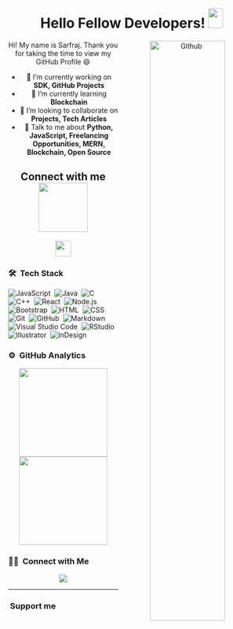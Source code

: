 <h1 align="center"> Hello Fellow Developers! <img src="https://raw.githubusercontent.com/MartinHeinz/MartinHeinz/master/wave.gif" height="40px" width="30px" /></h1>

<div align="center">
  <img width="55%" align="right" alt="Github" src="https://raw.githubusercontent.com/onimur/.github/master/.resources/git-header.svg" />
  <p>Hi! My name is Sarfraj. Thank you for taking the time to view my GitHub Profile 😄</p>

  - 🔭 I’m currently working on **SDK, GitHub Projects**
  - 🌱 I’m currently learning **Blockchain**
  - 👯 I’m looking to collaborate on **Projects, Tech Articles**
  - 💬 Talk to me about **Python, JavaScript, Freelancing Opportunities, MERN, Blockchain, Open Source**
</div>

<h2 align="center">Connect with me <img src="https://raw.githubusercontent.com/ShahriarShafin/ShahriarShafin/main/Assets/handshake.gif" width="100px" /></h2>

<div align="center">
  <a href="https://www.github.com/sarfrajyusuf">
    <img width="32px" align="center" src="https://raw.githubusercontent.com/rahulbanerjee26/githubAboutMeGenerator/main/icons/github.svg" />
  </a>
</div>

### 🛠 &nbsp;Tech Stack

![JavaScript](https://img.shields.io/badge/-JavaScript-05122A?style=flat&logo=javascript)&nbsp;
![Java](https://img.shields.io/badge/-Java-05122A?style=flat&logo=Java&logoColor=FFA518)&nbsp;
![C](https://img.shields.io/badge/-C-05122A?style=flat&logo=C&logoColor=A8B9CC)&nbsp;
![C++](https://img.shields.io/badge/-C++-05122A?style=flat&logo=C%2B%2B&logoColor=00599C)&nbsp;
![React](https://img.shields.io/badge/-React-05122A?style=flat&logo=react)&nbsp;
![Node.js](https://img.shields.io/badge/-Node.js-05122A?style=flat&logo=node.js)&nbsp;
![Bootstrap](https://img.shields.io/badge/-Bootstrap-05122A?style=flat&logo=bootstrap&logoColor=563D7C)&nbsp;
![HTML](https://img.shields.io/badge/-HTML-05122A?style=flat&logo=HTML5)&nbsp;
![CSS](https://img.shields.io/badge/-CSS-05122A?style=flat&logo=CSS3&logoColor=1572B6)&nbsp;
![Git](https://img.shields.io/badge/-Git-05122A?style=flat&logo=git)&nbsp;
![GitHub](https://img.shields.io/badge/-GitHub-05122A?style=flat&logo=github)&nbsp;
![Markdown](https://img.shields.io/badge/-Markdown-05122A?style=flat&logo=markdown)&nbsp;
![Visual Studio Code](https://img.shields.io/badge/-Visual%20Studio%20Code-05122A?style=flat&logo=visual-studio-code&logoColor=007ACC)&nbsp;
![RStudio](https://img.shields.io/badge/-RStudio-05122A?style=flat&logo=rstudio)&nbsp;
![Illustrator](https://img.shields.io/badge/-Illustrator-05122A?style=flat&logo=adobe-illustrator)&nbsp;
![InDesign](https://img.shields.io/badge/-InDesign-05122A?style=flat&logo=adobe-indesign)&nbsp;

### ⚙️ &nbsp;GitHub Analytics

<p align="center">
  <a href="https://github.com/sarfrajyusuf">
    <img height="180em" src="https://github-readme-stats-eight-theta.vercel.app/api?username=sarfrajyusuf&show_icons=true&theme=algolia&include_all_commits=true&count_private=true" />
    <img height="180em" src="https://github-readme-stats-eight-theta.vercel.app/api/top-langs/?username=sarfrajyusuf&layout=compact&langs_count=8&theme=algolia" />
  </a>
</p>

### 🤝🏻 &nbsp;Connect with Me

<p align="center">
  <a href="https://github.com/sarfrajyusuf"><img src="https://img.shields.io/badge/-sarfrajyusuf-3423A6?style=flat&logo=github&logoColor=white" /></a>
</p>

-----
### &nbsp;Support me
